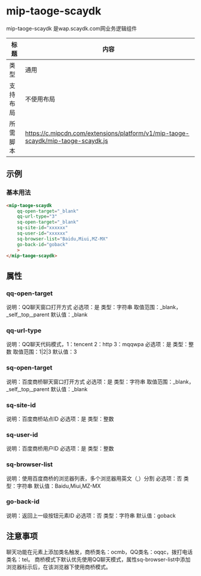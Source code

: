 # mip-taoge-scaydk

mip-taoge-scaydk 是wap.scaydk.com网业务逻辑组件

标题|内容
----|----
类型|通用
支持布局|不使用布局
所需脚本|https://c.mipcdn.com/extensions/platform/v1/mip-taoge-scaydk/mip-taoge-scaydk.js

## 示例

### 基本用法
```html
<mip-taoge-scaydk
    qq-open-target="_blank"
    qq-url-type="3"
    sq-open-target="_blank"
    sq-site-id="xxxxxx"
    sq-user-id="xxxxxx"
    sq-browser-list="Baidu,Miui,MZ-MX"
    go-back-id="goback"
    >
</mip-taoge-scaydk>
```

## 属性

### qq-open-target

说明：QQ聊天窗口打开方式
必选项：是
类型：字符串
取值范围：_blank，_self,_top,_parent
默认值：_blank

### qq-url-type

说明：QQ聊天代码模式，1：tencent 2：http 3：mqqwpa
必选项：是
类型：整数
取值范围：1|2|3
默认值：3

### sq-open-target

说明：百度商桥聊天窗口打开方式
必选项：是
类型：字符串
取值范围：_blank，_self,_top,_parent
默认值：_blank

### sq-site-id

说明：百度商桥站点ID
必选项：是
类型：整数

### sq-user-id

说明：百度商桥用户ID
必选项：是
类型：整数

### sq-browser-list

说明：使用百度商桥的浏览器列表，多个浏览器用英文（,）分割
必选项：否
类型：字符串
默认值：Baidu,Miui,MZ-MX

### go-back-id

说明：返回上一级按钮元素ID
必选项：否
类型：字符串
默认值：goback

## 注意事项

聊天功能在元素上添加类名触发，商桥类名：ocmb，QQ类名：oqqc，拨打电话类名：tel。
商桥模式下默认优先使用QQ聊天模式，属性sq-browser-list中添加浏览器标示后，在该浏览器下使用商桥模式。
